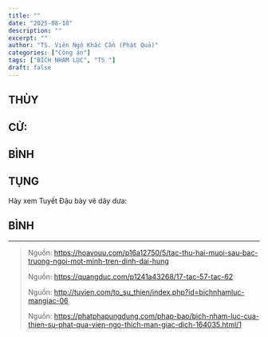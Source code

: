 ```yaml
---
title: ""
date: "2025-08-18"
description: ""
excerpt: ""
author: "TS. Viên Ngộ Khắc Cần (Phật Quả)"
categories: ["Công án"]
tags: ["BÍCH NHAM LỤC", "TS "]
draft: false
---
```


## THÙY

> 

## CỬ:

> 

## BÌNH


## TỤNG

Hãy xem Tuyết Đậu bày vẽ dây dưa:

> 
## BÌNH



***

> Nguồn: https://hoavouu.com/p16a12750/5/tac-thu-hai-muoi-sau-bac-truong-ngoi-mot-minh-tren-dinh-dai-hung
>
> Nguồn: https://quangduc.com/p1241a43268/17-tac-57-tac-62
>
> Nguồn: http://tuvien.com/to_su_thien/index.php?id=bichnhamluc-mangiac-06
>
> Nguồn: https://phatphapungdung.com/phap-bao/bich-nham-luc-cua-thien-su-phat-qua-vien-ngo-thich-man-giac-dich-164035.html/1



